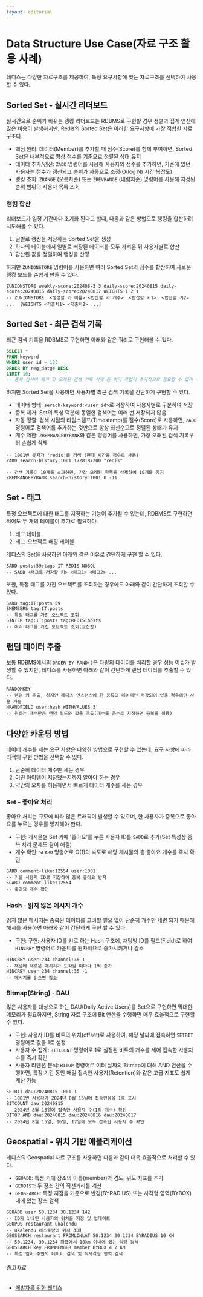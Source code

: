 ```yaml
---
layout: editorial
---
```


# Data Structure Use Case(자료 구조 활용 사례)

레디스는 다양한 자료구조를 제공하여, 특정 요구사항에 맞는 자료구조를 선택하여 사용할 수 있다.

## Sorted Set - 실시간 리더보드

실시간으로 순위가 바뀌는 랭킹 리더보드는 RDBMS로 구현할 경우 정렬과 집계 연산에 많은 비용이 발생하지만, Redis의 Sorted Set은 이러한 요구사항에 가장 적합한 자료 구조다.

- 핵심 원리: 데이터(Member)를 추가할 때 점수(Score)를 함께 부여하면, Sorted Set은 내부적으로 항상 점수를 기준으로 정렬된 상태 유지
- 데이터 추가/갱신: `ZADD` 명령어를 사용해 사용자와 점수를 추가하면, 기존에 있던 사용자는 점수가 갱신되고 순위가 자동으로 조정(O(log N) 시간 복잡도)
- 랭킹 조회: `ZRANGE` (오름차순) 또는 `ZREVRANGE` (내림차순) 명령어를 사용해 지정된 순위 범위의 사용자 목록 조회

### 랭킹 합산

리더보드가 일정 기간마다 초기화 된다고 할때, 다음과 같은 방법으로 랭킹을 합산하려 시도해볼 수 있다.

1. 일별로 랭킹을 저장하는 Sorted Set을 생성
2. 하나의 테이블에서 일별로 저장된 데이터를 모두 가져온 뒤 사용자별로 합산
3. 합산된 값을 정렬하여 랭킹을 산정

하지만 `ZUNIONSTORE` 명령어를 사용하면 여러 Sorted Set의 점수를 합산하여 새로운 랭킹 보드를 손쉽게 만들 수 있다.

```redis
ZUNIONSTORE weekly-score:202408-3 3 daily-score:20240815 daily-score:20240816 daily-score:20240817 WEIGHTS 1 2 1
-- ZUNIONSTORE  <생성할 키 이름> <합산할 키 개수>  <합산할 키1>  <합산할 키2>  ...  [WEIGHTS <가중치1> <가중치2> ...]
```

## Sorted Set - 최근 검색 기록

최근 검색 기록을 RDBMS로 구현하면 아래와 같은 쿼리로 구현해볼 수 있다.

```sql
SELECT *
FROM keyword
WHERE user_id = 123
ORDER BY reg_datge DESC
LIMIT 10;
-- 중복 검색어 제거 및 오래된 검색 기록 삭제 등 여러 작업이 추가적으로 필요할 수 있어 복잡도가 증가
```

하지만 Sorted Set을 사용하면 사용자별 최근 검색 기록을 간단하게 구현할 수 있다.

- 데이터 형태: `serach-keyword:<user_id>`로 저장하여 사용자별로 구분하여 저장
- 중복 제거: Set의 특성 덕분에 동일한 검색어는 여러 번 저장되지 않음
- 자동 정렬: 검색 시점의 타임스탬프(Timestamp)를 점수(Score)로 사용하면, `ZADD` 명령어로 검색어를 추가하는 것만으로 항상 최신순으로 정렬된 상태가 유지
- 개수 제한: `ZREMRANGEBYRANK`와 같은 명령어를 사용하면, 가장 오래된 검색 기록부터 손쉽게 삭제

```redis
-- 1001번 유저가 'redis'를 검색 (현재 시간을 점수로 사용)
ZADD search-history:1001 1728187200 "redis"

-- 검색 기록이 10개를 초과하면, 가장 오래된 항목을 삭제하여 10개를 유지
ZREMRANGEBYRANK search-history:1001 0 -11
```

## Set - 태그

특정 오브젝트에 대한 태그를 지정하는 기능이 추가될 수 있는데, RDBMS로 구현하면 적어도 두 개의 테이블이 추가로 필요하다.

1. 태그 테이블
2. 태그-오브젝트 매핑 테이블

레디스의 Set을 사용하면 아래와 같은 이유로 간단하게 구현 할 수 있다.

```redis
SADD posts:59:tags IT REDIS NOSQL
-- SADD <태그를 저장할 키> <태그1> <태그2> ...
```

또한, 특정 태그를 가진 오브젝트를 조회하는 경우에도 아래와 같이 간단하게 조회할 수 있다.

```redis
SADD tag:IT:posts 59
SMEMBERS tag:IT:posts
-- 특정 태그를 가진 오브젝트 조회
SINTER tag:IT:posts tag:REDIS:posts
-- 여러 태그를 가진 오브젝트 조회(교집합)
```

## 랜덤 데이터 추출

보통 RDBMS에서의 `ORDER BY RAND()`은 다량의 데이터를 처리할 경우 성능 이슈가 발생할 수 있지만, 레디스를 사용하면 아래와 같이 간단하게 랜덤 데이터를 추출할 수 있다.

```redis
RANDOMKEY
-- 랜덤 키 추출, 하지만 레디스 인스턴스에 한 종류의 데이터만 저장되어 있을 경우에만 사용 가능
HRANDFIELD user:hash WITHVALUES 3
-- 원하는 개수만큼 랜덤 필드와 값을 추출(개수를 음수로 지정하면 중복을 허용)
```

## 다양한 카운팅 방법

데이터 개수를 세는 요구 사항은 다양한 방법으로 구현할 수 있는데, 요구 사항에 따라 최적의 구현 방법을 선택할 수 있다.

1. 단순히 데이터 개수만 세는 경우
2. 어떤 아이템이 저장됐는지까지 알아야 하는 경우
3. 약간의 오차를 허용하면서 빠르게 데이터 개수를 세는 경우

### Set - 좋아요 처리

좋아요 처리는 규모에 따라 많은 트래픽이 발생할 수 있으며, 한 사용자가 중복으로 좋아요를 누르는 경우를 방지해야 한다.

- 구현: 게시물별 Set 키에 '좋아요'를 누른 사용자 ID를 `SADD`로 추가(Set 특성상 중복 처리 문제도 같이 해결)
- 개수 확인: `SCARD` 명령어로 O(1)의 속도로 해당 게시물의 총 좋아요 개수를 즉시 확인

```redis
SADD comment-like:12554 user:1001
-- 키를 사용자 ID로 저장하여 중복 좋아요 방지
SCARD comment-like:12554
-- 좋아요 개수 확인
```

### Hash - 읽지 않은 메시지 개수

읽지 않은 메시지는 중복된 데이터를 고려할 필요 없이 단순히 개수만 세면 되기 때문에 해시를 사용하면 아래와 같이 간단하게 구현 할 수 있다.

- 구현: 구현: 사용자 ID를 키로 하는 Hash 구조에, 채팅방 ID를 필드(Field)로 하여 `HINCRBY` 명령어로 카운트를 원자적으로 증가시키거나 감소

```redis
HINCRBY user:234 channel:35 1
-- 채널에 새로운 메시지가 도착할 때마다 1씩 증가
HINCRBY user:234 channel:35 -1
-- 메시지를 읽으면 감소
```

### Bitmap(String) - DAU

많은 사용자를 대상으로 하는 DAU(Daily Active Users)를 Set으로 구현하면 막대한 메모리가 필요하지만, String 자료 구조에 Bit 연산을 수행하면 매우 효율적으로 구현할 수 있다.

- 구현: 사용자 ID를 비트의 위치(offset)로 사용하여, 해당 날짜에 접속하면 `SETBIT` 명령어로 값을 1로 설정
- 사용자 수 집계: `BITCOUNT` 명령어로 1로 설정된 비트의 개수를 세어 접속한 사용자 수를 즉시 확인
- 사용자 리텐션 분석: `BITOP` 명령어로 여러 날짜의 Bitmap에 대해 AND 연산을 수행하면, 특정 기간 동안 매일 접속한 사용자(Retention)와 같은 고급 지표도 쉽게 계산 가능

```redis
SETBIT dau:20240815 1001 1
-- 1001번 사용자가 2024년 8월 15일에 접속했음을 1로 표시
BITCOUNT dau:20240815
-- 2024년 8월 15일에 접속한 사용자 수(1의 개수) 확인
BITOP AND dau:20240815 dau:20240816 dau:20240817
-- 2024년 8월 15일, 16일, 17일에 모두 접속한 사용자 수 확인
```

## Geospatial - 위치 기반 애플리케이션

레디스의 Geospatial 자료 구조를 사용하면 다음과 같이 더욱 효율적으로 처리할 수 있다.

- `GEOADD`: 특정 키에 장소의 이름(member)과 경도, 위도 좌표를 추가
- `GEODIST`: 두 장소 간의 직선거리를 계산
- `GEOSEARCH`: 특정 지점을 기준으로 반경(BYRADIUS) 또는 사각형 영역(BYBOX) 내에 있는 장소 검색 

```redis
GEOADD user 50.1234 30.1234 142
-- ID가 142인 사용자의 위치를 저장 및 업데이트
GEOPOS restaurant ukalendu
-- ukalendu 레스토랑의 위치 조회
GEOSEARCH restaurant FROMLONLAT 50.1234 30.1234 BYRADIUS 10 KM
-- 50.1234, 30.1234 좌표에서 10km 이내에 있는 식당 검색
GEOSEARCH key FROMMEMBER member BYBOX 4 2 KM
-- 특정 멤버 주변의 데이터 검색 및 직사각형 영역 검색
```

###### 참고자료

- [개발자를 위한 레디스](https://kobic.net/book/bookInfo/view.do?isbn=9791161757926)
